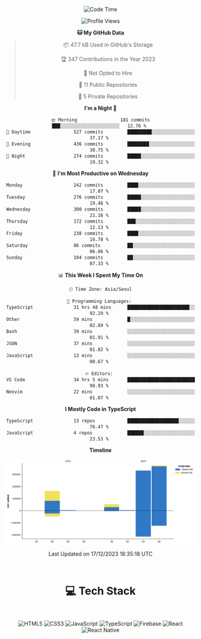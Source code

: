 <div align="center">

  <!--START_SECTION:waka-->
![Code Time](http://img.shields.io/badge/Code%20Time-274%20hrs%2045%20mins-blue)

![Profile Views](http://img.shields.io/badge/Profile%20Views-0-blue)

**🐱 My GitHub Data** 

> 📦 47.7 kB Used in GitHub's Storage 
 > 
> 🏆 347 Contributions in the Year 2023
 > 
> 🚫 Not Opted to Hire
 > 
> 📜 11 Public Repositories 
 > 
> 🔑 5 Private Repositories 
 > 
**I'm a Night 🦉** 

```text
🌞 Morning                181 commits         ███░░░░░░░░░░░░░░░░░░░░░░   12.76 % 
🌆 Daytime                527 commits         █████████░░░░░░░░░░░░░░░░   37.17 % 
🌃 Evening                436 commits         ████████░░░░░░░░░░░░░░░░░   30.75 % 
🌙 Night                  274 commits         █████░░░░░░░░░░░░░░░░░░░░   19.32 % 
```
📅 **I'm Most Productive on Wednesday** 

```text
Monday                   242 commits         ████░░░░░░░░░░░░░░░░░░░░░   17.07 % 
Tuesday                  276 commits         █████░░░░░░░░░░░░░░░░░░░░   19.46 % 
Wednesday                300 commits         █████░░░░░░░░░░░░░░░░░░░░   21.16 % 
Thursday                 172 commits         ███░░░░░░░░░░░░░░░░░░░░░░   12.13 % 
Friday                   238 commits         ████░░░░░░░░░░░░░░░░░░░░░   16.78 % 
Saturday                 86 commits          ██░░░░░░░░░░░░░░░░░░░░░░░   06.06 % 
Sunday                   104 commits         ██░░░░░░░░░░░░░░░░░░░░░░░   07.33 % 
```


📊 **This Week I Spent My Time On** 

```text
🕑︎ Time Zone: Asia/Seoul

💬 Programming Languages: 
TypeScript               31 hrs 48 mins      ███████████████████████░░   92.29 % 
Other                    59 mins             █░░░░░░░░░░░░░░░░░░░░░░░░   02.89 % 
Bash                     39 mins             ░░░░░░░░░░░░░░░░░░░░░░░░░   01.91 % 
JSON                     37 mins             ░░░░░░░░░░░░░░░░░░░░░░░░░   01.82 % 
JavaScript               13 mins             ░░░░░░░░░░░░░░░░░░░░░░░░░   00.67 % 

🔥 Editors: 
VS Code                  34 hrs 5 mins       █████████████████████████   98.93 % 
Neovim                   22 mins             ░░░░░░░░░░░░░░░░░░░░░░░░░   01.07 % 
```

**I Mostly Code in TypeScript** 

```text
TypeScript               13 repos            ███████████████████░░░░░░   76.47 % 
JavaScript               4 repos             ██████░░░░░░░░░░░░░░░░░░░   23.53 % 
```



**Timeline**

![Lines of Code chart](https://raw.githubusercontent.com/SONGDAM/SONGDAM/master/assets/bar_graph.png)


 Last Updated on 17/12/2023 18:35:18 UTC
<!--END_SECTION:waka-->

  
 <br>
  
# 💻 Tech Stack
  
</div>

</br>

<div align="center">

   ![HTML5](https://img.shields.io/badge/html5-%23E34F26.svg?style=for-the-badge&logo=html5&logoColor=white) ![CSS3](https://img.shields.io/badge/css3-%231572B6.svg?style=for-the-badge&logo=css3&logoColor=white) ![JavaScript](https://img.shields.io/badge/javascript-%23323330.svg?style=for-the-badge&logo=javascript&logoColor=%23F7DF1E) 
 ![TypeScript](https://img.shields.io/badge/typescript-%23007ACC.svg?style=for-the-badge&logo=typescript&logoColor=white)
  ![Firebase](https://img.shields.io/badge/firebase-%23039BE5.svg?style=for-the-badge&logo=firebase) 
 ![React](https://img.shields.io/badge/react-%2320232a.svg?style=for-the-badge&logo=react&logoColor=%2361DAFB) ![React Native](https://img.shields.io/badge/react_native-%2320232a.svg?style=for-the-badge&logo=react&logoColor=%2361DAFB) 

 
</div>
